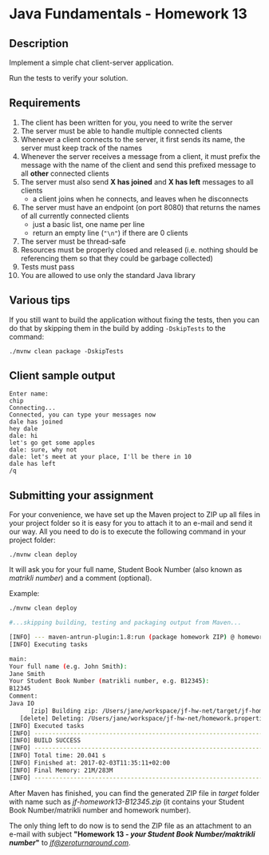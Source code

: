 Java Fundamentals - Homework 13
===========
Description
-------------------

Implement a simple chat client-server application.

Run the tests to verify your solution.

Requirements
-----------------------
1. The client has been written for you, you need to write the server
2. The server must be able to handle multiple connected clients
3. Whenever a client connects to the server, it first sends its name, the server must keep track of the names
4. Whenever the server receives a message from a client, it must prefix the message with the name of the client and send this prefixed message to all **other** connected clients
5. The server must also send **X has joined** and **X has left** messages to all clients
    * a client joins when he connects, and leaves when he disconnects
6. The server must have an endpoint (on port 8080) that returns the names of all currently connected clients
    * just a basic list, one name per line
    * return an empty line (`"\n"`) if there are 0 clients
7. The server must be thread-safe
8. Resources must be properly closed and released (i.e. nothing should be referencing them so that they could be garbage collected)
9. Tests must pass
10. You are allowed to use only the standard Java library

Various tips
-----------------------

If you still want to build the application without fixing the tests, then you can do that by skipping them in the build by adding `-DskipTests` to the command:
```shell
./mvnw clean package -DskipTests
```

Client sample output
-----------------------
```
Enter name:
chip
Connecting...
Connected, you can type your messages now
dale has joined
hey dale
dale: hi
let's go get some apples
dale: sure, why not
dale: let's meet at your place, I'll be there in 10
dale has left
/q
```

Submitting your assignment
--------------------------

For your convenience, we have set up the Maven project to ZIP up all files in your project folder so it is easy for you to attach it to an e-mail and send it our way. All you need to do is to execute the following command in your project folder:

```
./mvnw clean deploy
```

It will ask you for your full name, Student Book Number (also known as *matrikli number*) and a comment (optional).

Example:

```bash
./mvnw clean deploy

#...skipping building, testing and packaging output from Maven...

[INFO] --- maven-antrun-plugin:1.8:run (package homework ZIP) @ homework13 ---
[INFO] Executing tasks

main:
Your full name (e.g. John Smith):
Jane Smith
Your Student Book Number (matrikli number, e.g. B12345):
B12345
Comment:
Java IO
      [zip] Building zip: /Users/jane/workspace/jf-hw-net/target/jf-homework13-B12345.zip
   [delete] Deleting: /Users/jane/workspace/jf-hw-net/homework.properties
[INFO] Executed tasks
[INFO] ------------------------------------------------------------------------
[INFO] BUILD SUCCESS
[INFO] ------------------------------------------------------------------------
[INFO] Total time: 20.041 s
[INFO] Finished at: 2017-02-03T11:35:11+02:00
[INFO] Final Memory: 21M/283M
[INFO] ------------------------------------------------------------------------
```

After Maven has finished, you can find the generated ZIP file in *target* folder with name such as 
*jf-homework13-B12345.zip* (it contains your Student Book Number/matrikli number and homework number).

The only thing left to do now is to send the ZIP file as an attachment to an e-mail with subject **"Homework 13 - *your Student Book Number/maktrikli number*"** to *jf@zeroturnaround.com*.